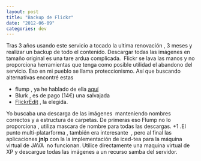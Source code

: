 ```yaml
---
layout: post
title: "Backup de Flickr"
date: "2012-06-09"
categories: dev
---
```


Tras 3 años usando este servicio a tocado la ultima renovación , 3 meses y realizar un backup de todo el contenido. Descargar todas las imágenes en tamaño original es una tare ardua complicada.  Flickr se lava las manos y no proporciona herramientas que tenga como posible utilidad el abandono del servicio. Eso en mi pueblo se llama proteccionismo. Así que buscando alternativas encontré estas

- flump , ya he hablado de ella [aquí](https://luispuente.net/2011/07/flump/ "Flump descargando Flicker ")
- Blurk , es de pago (14€) una salvajada
- [FlickrEdit](https://sunkencity.org/flickredit "flickredit") , la elegida.

Yo buscaba una descarga de las imágenes  manteniendo nombres correctos y a estructura de carpetas. De primeras eso Flump no lo proporciona , utiliza mascara de nombre para todas las descargas. +1 .El punto multi-platarforma , también era interesante  , pero al final las aplicaciones **jnlp** con la la implementación de iced-tea para la máquina virtual de JAVA  no funcionan. Utilice directamente una maquina virtual de XP y descargue todas las imágenes a un recurso samba del servidor.
